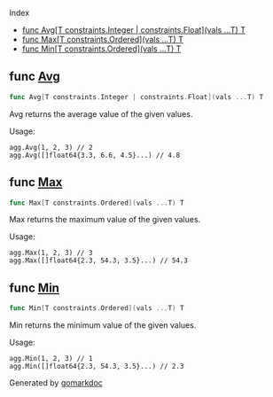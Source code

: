  Index

- [func Avg[T constraints.Integer | constraints.Float](vals ...T) T](<#func-avg>)
- [func Max[T constraints.Ordered](vals ...T) T](<#func-max>)
- [func Min[T constraints.Ordered](vals ...T) T](<#func-min>)


## func [Avg](<https://github.com/kyoto-framework/zen/blob/master/tmp/zen/agg/avg.go#L16>)

```go
func Avg[T constraints.Integer | constraints.Float](vals ...T) T
```

Avg returns the average value of the given values.

Usage:

```
agg.Avg(1, 2, 3) // 2
agg.Avg([]float64{3.3, 6.6, 4.5}...) // 4.8
```

## func [Max](<https://github.com/kyoto-framework/zen/blob/master/tmp/zen/agg/max.go#L13>)

```go
func Max[T constraints.Ordered](vals ...T) T
```

Max returns the maximum value of the given values.

Usage:

```
agg.Max(1, 2, 3) // 3
agg.Max([]float64{2.3, 54.3, 3.5}...) // 54.3
```

## func [Min](<https://github.com/kyoto-framework/zen/blob/master/tmp/zen/agg/min.go#L13>)

```go
func Min[T constraints.Ordered](vals ...T) T
```

Min returns the minimum value of the given values.

Usage:

```
agg.Min(1, 2, 3) // 1
agg.Min([]float64{2.3, 54.3, 3.5}...) // 2.3
```



Generated by [gomarkdoc](<https://github.com/princjef/gomarkdoc>)
